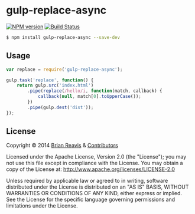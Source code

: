 # gulp-replace-async
[![NPM version](http://img.shields.io/npm/v/gulp-replace-async.svg)](https://www.npmjs.org/package/gulp-replace-async)
[![Build Status](http://img.shields.io/travis/naturalatlas/gulp-replace-async/master.svg)](https://travis-ci.org/naturalatlas/gulp-replace-async)

```sh
$ npm install gulp-replace-async --save-dev
```

## Usage

```js
var replace = require('gulp-replace-async');

gulp.task('replace', function() {
    return gulp.src('index.html')
        .pipe(replace(/hello/i, function(match, callback) {
            callback(null, match[0].toUpperCase());
        })
        .pipe(gulp.dest('dist'));
});
```

## License

Copyright &copy; 2014 [Brian Reavis](https://github.com/brianreavis) & [Contributors](https://github.com/naturalatlas/gulp-replace-async/graphs/contributors)

Licensed under the Apache License, Version 2.0 (the "License"); you may not use this file except in compliance with the License. You may obtain a copy of the License at: http://www.apache.org/licenses/LICENSE-2.0

Unless required by applicable law or agreed to in writing, software distributed under the License is distributed on an "AS IS" BASIS, WITHOUT WARRANTIES OR CONDITIONS OF ANY KIND, either express or implied. See the License for the specific language governing permissions and limitations under the License.
